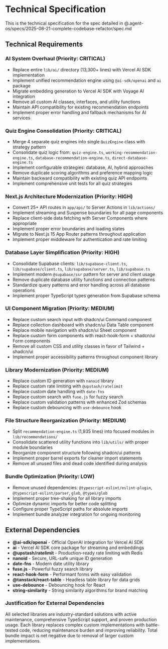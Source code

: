# Technical Specification

This is the technical specification for the spec detailed in @.agent-os/specs/2025-08-21-complete-codebase-refactor/spec.md

## Technical Requirements

### AI System Overhaul (Priority: CRITICAL)

- Replace entire `lib/ai/` directory (13,300+ lines) with Vercel AI SDK implementation
- Implement unified recommendation engine using `@ai-sdk/openai` and `ai` package
- Migrate embedding generation to Vercel AI SDK with Voyage AI integration
- Remove all custom AI classes, interfaces, and utility functions
- Maintain API compatibility for existing recommendation endpoints
- Implement proper error handling and fallback mechanisms for AI services

### Quiz Engine Consolidation (Priority: CRITICAL)

- Merge 4 separate quiz engines into single `QuizEngine` class with strategy pattern
- Consolidate quiz logic from: `quiz-engine.ts`, `working-recommendation-engine.ts`, `database-recommendation-engine.ts`, `direct-database-engine.ts`
- Implement configurable strategies: database, AI, hybrid approaches
- Remove duplicate scoring algorithms and preference mapping logic
- Maintain backward compatibility with existing quiz API endpoints
- Implement comprehensive unit tests for all quiz strategies

### Next.js Architecture Modernization (Priority: HIGH)

- Convert 25+ API routes in `app/api/` to Server Actions in `lib/actions/`
- Implement streaming and Suspense boundaries for all page components
- Replace client-side data fetching with Server Components where appropriate
- Implement proper error boundaries and loading states
- Migrate to Next.js 15 App Router patterns throughout application
- Implement proper middleware for authentication and rate limiting

### Database Layer Simplification (Priority: HIGH)

- Consolidate Supabase clients: `lib/supabase-client.ts`, `lib/supabase/client.ts`, `lib/supabase/server.ts`, `lib/supabase.ts`
- Implement modern `@supabase/ssr` pattern for server and client usage
- Remove duplicate database utility functions and connection patterns
- Standardize query patterns and error handling across all database operations
- Implement proper TypeScript types generation from Supabase schema

### UI Component Migration (Priority: MEDIUM)

- Replace custom search input with shadcn/ui Command component
- Replace collection dashboard with shadcn/ui Data Table component
- Replace mobile navigation with shadcn/ui Sheet component
- Replace custom form components with react-hook-form + shadcn/ui Form components
- Remove all custom CSS and utility classes in favor of Tailwind + shadcn/ui
- Implement proper accessibility patterns throughout component library

### Library Modernization (Priority: MEDIUM)

- Replace custom ID generation with `nanoid` library
- Replace custom rate limiting with `@upstash/ratelimit`
- Replace custom date handling with `date-fns`
- Replace custom search with `fuse.js` for fuzzy search
- Replace custom validation patterns with enhanced Zod schemas
- Replace custom debouncing with `use-debounce` hook

### File Structure Reorganization (Priority: MEDIUM)

- Split `recommendation-engine.ts` (1,935 lines) into focused modules in `lib/recommendations/`
- Consolidate scattered utility functions into `lib/utils/` with proper module boundaries
- Reorganize component structure following shadcn/ui patterns
- Implement proper barrel exports for cleaner import statements
- Remove all unused files and dead code identified during analysis

### Bundle Optimization (Priority: LOW)

- Remove unused dependencies: `@typescript-eslint/eslint-plugin`, `@typescript-eslint/parser`, `glob`, `@types/glob`
- Implement proper tree-shaking for all library imports
- Optimize dynamic imports for better code splitting
- Configure proper TypeScript paths for absolute imports
- Implement bundle analyzer integration for ongoing monitoring

## External Dependencies

- **@ai-sdk/openai** - Official OpenAI integration for Vercel AI SDK
- **ai** - Vercel AI SDK core package for streaming and embeddings
- **@upstash/ratelimit** - Production-ready rate limiting with Redis
- **nanoid** - Secure, URL-safe unique ID generation
- **date-fns** - Modern date utility library
- **fuse.js** - Powerful fuzzy search library
- **react-hook-form** - Performant forms with easy validation
- **@tanstack/react-table** - Headless table library for data grids
- **use-debounce** - Debouncing hook for React
- **string-similarity** - String similarity algorithms for brand matching

### Justification for External Dependencies

All selected libraries are industry-standard solutions with active maintenance, comprehensive TypeScript support, and proven production usage. Each library replaces complex custom implementations with battle-tested code, reducing maintenance burden and improving reliability. Total bundle impact is net negative due to removal of larger custom implementations.

